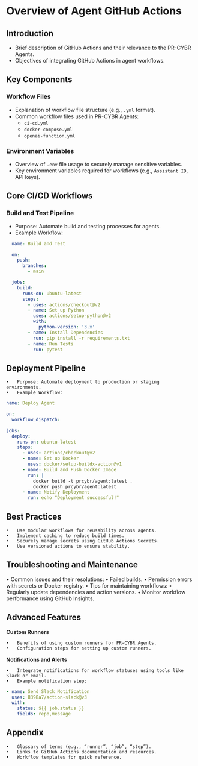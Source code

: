 # Overview of Agent GitHub Actions

<!--
Key Objectives for this Document:
1. Define the purpose and role of GitHub Actions in the PR-CYBR Agent ecosystem.
2. Provide a clear structure for implementing CI/CD workflows.
3. Offer examples and templates for common automation tasks.
4. Outline best practices for managing and maintaining GitHub Actions.
-->

## Introduction

- Brief description of GitHub Actions and their relevance to the PR-CYBR Agents.
- Objectives of integrating GitHub Actions in agent workflows.

## Key Components

### Workflow Files
- Explanation of workflow file structure (e.g., `.yml` format).
- Common workflow files used in PR-CYBR Agents:
  - `ci-cd.yml`
  - `docker-compose.yml`
  - `openai-function.yml`

### Environment Variables
- Overview of `.env` file usage to securely manage sensitive variables.
- Key environment variables required for workflows (e.g., `Assistant ID`, API keys).

## Core CI/CD Workflows

### Build and Test Pipeline
- Purpose: Automate build and testing processes for agents.
- Example Workflow:

```yaml
  name: Build and Test

  on:
    push:
      branches:
        - main

  jobs:
    build:
      runs-on: ubuntu-latest
      steps:
        - uses: actions/checkout@v2
        - name: Set up Python
          uses: actions/setup-python@v2
          with:
            python-version: '3.x'
        - name: Install Dependencies
          run: pip install -r requirements.txt
        - name: Run Tests
          run: pytest
```

## Deployment Pipeline

	•	Purpose: Automate deployment to production or staging environments.
	•	Example Workflow:

```yaml
name: Deploy Agent

on:
  workflow_dispatch:

jobs:
  deploy:
    runs-on: ubuntu-latest
    steps:
      - uses: actions/checkout@v2
      - name: Set up Docker
        uses: docker/setup-buildx-action@v1
      - name: Build and Push Docker Image
        run: |
          docker build -t prcybr/agent:latest .
          docker push prcybr/agent:latest
      - name: Notify Deployment
        run: echo "Deployment successful!"
```

## Best Practices

	•	Use modular workflows for reusability across agents.
	•	Implement caching to reduce build times.
	•	Securely manage secrets using GitHub Actions Secrets.
	•	Use versioned actions to ensure stability.

## Troubleshooting and Maintenance

•	Common issues and their resolutions:
	•	Failed builds.
	•	Permission errors with secrets or Docker registry.
•	Tips for maintaining workflows:
	•	Regularly update dependencies and action versions.
	•	Monitor workflow performance using GitHub Insights.

## Advanced Features

**Custom Runners**

	•	Benefits of using custom runners for PR-CYBR Agents.
	•	Configuration steps for setting up custom runners.

**Notifications and Alerts**

	•	Integrate notifications for workflow statuses using tools like Slack or email.
	•	Example notification step:

```yaml
- name: Send Slack Notification
  uses: 8398a7/action-slack@v3
  with:
    status: ${{ job.status }}
    fields: repo,message
```

## Appendix

	•	Glossary of terms (e.g., “runner”, “job”, “step”).
	•	Links to GitHub Actions documentation and resources.
	•	Workflow templates for quick reference.


